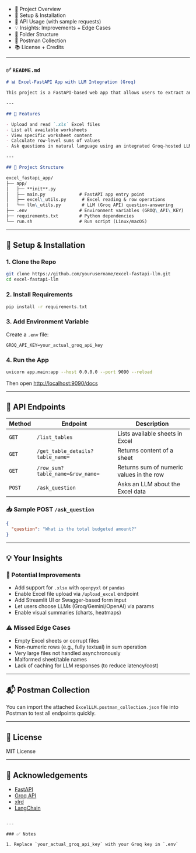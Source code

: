 
* 📄 Project Overview
* 🚀 Setup & Installation
* 🧪 API Usage (with sample requests)
* 💡 Insights: Improvements + Edge Cases
* 📁 Folder Structure
* 🧾 Postman Collection
* 📚 License + Credits

---

### ✅ `README.md`

```markdown
# 📊 Excel-FastAPI App with LLM Integration (Groq)

This project is a FastAPI-based web app that allows users to extract and interact with data from Excel files (e.g., `.xls`, `.xlsx`) through RESTful APIs. Additionally, users can ask questions about the Excel data in natural language using an LLM (e.g., Groq with Gemma/LLama3).

---

## 🚀 Features

- Upload and read `.xls` Excel files
- List all available worksheets
- View specific worksheet content
- Calculate row-level sums of values
- Ask questions in natural language using an integrated Groq-hosted LLM

---

## 📁 Project Structure

excel_fastapi_app/
├── app/
│   ├── **init**.py
│   ├── main.py             # FastAPI app entry point
│   ├── excel\_utils.py      # Excel reading & row operations
│   └── llm\_utils.py        # LLM (Groq API) question-answering
├── .env                    # Environment variables (GROQ\_API\_KEY)
├── requirements.txt        # Python dependencies
└── run.sh                  # Run script (Linux/macOS)
```

---

## 🔧 Setup & Installation

### 1. Clone the Repo

```bash
git clone https://github.com/yourusername/excel-fastapi-llm.git
cd excel-fastapi-llm
````

### 2. Install Requirements

```bash
pip install -r requirements.txt
```

### 3. Add Environment Variable

Create a `.env` file:

```env
GROQ_API_KEY=your_actual_groq_api_key
```

### 4. Run the App

```bash
uvicorn app.main:app --host 0.0.0.0 --port 9090 --reload
```

Then open [http://localhost:9090/docs](http://localhost:9090/docs)

---

## 🔌 API Endpoints

| Method | Endpoint                         | Description                              |
| ------ | -------------------------------- | ---------------------------------------- |
| `GET`  | `/list_tables`                   | Lists available sheets in Excel          |
| `GET`  | `/get_table_details?table_name=` | Returns content of a sheet               |
| `GET`  | `/row_sum?table_name=&row_name=` | Returns sum of numeric values in the row |
| `POST` | `/ask_question`                  | Asks an LLM about the Excel data         |

### 📥 Sample POST `/ask_question`

```json
{
  "question": "What is the total budgeted amount?"
}
```

---

## 💡 Your Insights

### 🔁 Potential Improvements

* Add support for `.xlsx` with `openpyxl` or `pandas`
* Enable Excel file upload via `/upload_excel` endpoint
* Add Streamlit UI or Swagger-based form input
* Let users choose LLMs (Groq/Gemini/OpenAI) via params
* Enable visual summaries (charts, heatmaps)

### ⚠️ Missed Edge Cases

* Empty Excel sheets or corrupt files
* Non-numeric rows (e.g., fully textual) in sum operation
* Very large files not handled asynchronously
* Malformed sheet/table names
* Lack of caching for LLM responses (to reduce latency/cost)

---

## 📬 Postman Collection

You can import the attached `ExcelLLM.postman_collection.json` file into Postman to test all endpoints quickly.

---

## 📜 License

MIT License

---

## 🙌 Acknowledgements

* [FastAPI](https://fastapi.tiangolo.com/)
* [Groq API](https://console.groq.com/)
* [xlrd](https://pypi.org/project/xlrd/)
* [LangChain](https://www.langchain.com/)


```

---

### ✅ Notes

1. Replace `your_actual_groq_api_key` with your Groq key in `.env`  

